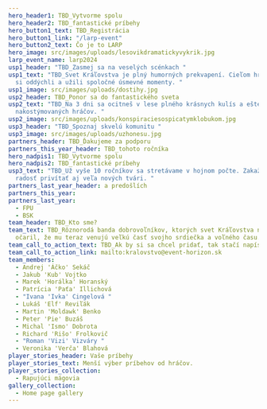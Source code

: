 ```yaml
---
hero_header1: TBD_Vytvorme spolu
hero_header2: TBD_fantastické príbehy
hero_button1_text: TBD_Registrácia
hero_button1_link: "/larp-event"
hero_button2_text: Čo je to LARP
hero_image: src/images/uploads/lesovikdramatickyvykrik.jpg
larp_event_name: larp2024
usp1_header: "TBD_Zasmej sa na veselých scénkach "
usp1_text: "TBD_Svet Kráľovstva je plný humorných prekvapení. Cieľom hry je aby sme
  si oddýchli a užili spoločné úsmevné momenty. "
usp1_image: src/images/uploads/dostihy.jpg
usp2_header: TBD_Ponor sa do fantastického sveta
usp2_text: "TBD_Na 3 dni sa ocitneš v lese plného krásnych kulís a ešte krajších
  nakostýmovaných hráčov. "
usp2_image: src/images/uploads/konspiraciesospicatymklobukom.jpg
usp3_header: "TBD_Spoznaj skvelú komunitu "
usp3_image: src/images/uploads/uzhonesu.jpg
partners_header: TBD_Ďakujeme za podporu
partners_this_year_header: TBD_tohoto ročníka
hero_nadpis1: TBD_Vytvorme spolu
hero_nadpis2: TBD_fantastické príbehy
usp3_text: "TBD_Už vyše 10 ročníkov sa stretávame v hojnom počte. Zakaždím máme tú
  radosť privítať aj veľa nových tvári. "
partners_last_year_header: a predošlích
partners_this_year:
partners_last_year:
  - FPU
  - BSK
team_header: TBD_Kto sme?
team_text: TBD_Rôznorodá banda dobrovoľníkov, ktorých svet Kráľovstva natoľko
  očaril, že mu teraz venujú veľkú časť svojho srdiečka a voľného času.
team_call_to_action_text: TBD_Ak by si sa chcel pridať, tak stačí napísať mail na kralovstvo@event-horizon.sk
team_call_to_action_link: mailto:kralovstvo@event-horizon.sk
team_members:
  - Andrej 'Áčko' Sekáč
  - Jakub 'Kub' Vojtko
  - Marek 'Horálka' Horanský
  - Patrícia 'Paťa' Illichová
  - "Ivana 'Ivka' Cingelová "
  - Lukáš 'Elf' Reviľák
  - Martin 'Moldawk' Benko
  - Peter 'Pie' Buzáš
  - Michal 'Ismo' Dobrota
  - Richard 'Rišo' Frolkovič
  - "Roman 'Vizi' Vizváry "
  - Veronika 'Verča' Blahová
player_stories_header: Vaše príbehy
player_stories_text: Menší výber príbehov od hráčov.
player_stories_collection:
  - Rapujúci mágovia
gallery_collection:
  - Home page gallery
---
```

